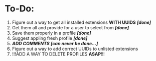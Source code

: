 # To-Do:

1. Figure out a way to get all installed extensions **WITH UUIDS** ***[done]***
2. Get them all and provide for a user to select from ***[done]***
3. Save them properly in a profile ***[done]***
4. Suggest appling fresh profile ***[done]***
5. ***ADD COMMENTS*** ***[can never be done...]***
6. Figure out a way to add correct UUIDs to unlisted extensions
7. !!!ADD A WAY TO DELETE PROFILES **ASAP**!!!
